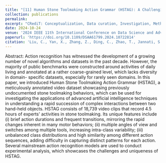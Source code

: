 ```yaml
---
title: "[11] Human Stone Toolmaking Action Grammar (HSTAG): A Challenging Benchmark for Fine-Grained Motor Behavior Recognition"
collection: publications
permalink: 
excerpt: "CRediT: Conceptualization, Data curation, Investigation, Methodology, Visualization, Writing – original draft, Writing – review & editing, Funding acquisition, Supervision"
date: 2024-10-24
venue: '2024 IEEE 11th International Conference on Data Science and Advanced Analytics (DSAA)'
paperurl: 'https://doi.org/10.1109/DSAA61799.2024.10722814'
citation: 'Liu, C., Yan, X., Zhang, Z., Ding, C., Zhao, T., Jannati, S., Martinez, C., & Stout, D. (2024). Human Stone Toolmaking Action Grammar (HSTAG): A Challenging Benchmark for Fine-Grained Motor Behavior Recognition. <i>2024 IEEE 11th International Conference on Data Science and Advanced Analytics (DSAA)</i>.'
---
```

Abstract: Action recognition has witnessed the development of a growing number of novel algorithms and datasets in the past decade. However, the majority of public benchmarks were constructed around activities of daily living and annotated at a rather coarse-grained level, which lacks diversity in domain- specific datasets, especially for rarely seen domains. In this paper, we introduced Human Stone Toolmaking Action Grammar (HSTAG), a meticulously annotated video dataset showcasing previously undocumented stone toolmaking behaviors, which can be used for investigating the applications of advanced artificial intelligence techniques in understanding a rapid succession of complex interactions between two hand-held objects. HSTAG consists of 18,739 video clips that record 4.5 hours of experts' activities in stone toolmaking. Its unique features include (i) brief action durations and frequent transitions, mirroring the rapid changes inherent in many motor behaviors; (ii) multiple angles of view and switches among multiple tools, increasing intra-class variability; (iii) unbalanced class distributions and high similarity among different action sequences, adding difficulty in capturing distinct patterns for each action. Several mainstream action recognition models are used to conduct experimental analysis, which showcases the challenges and uniqueness of HSTAG.